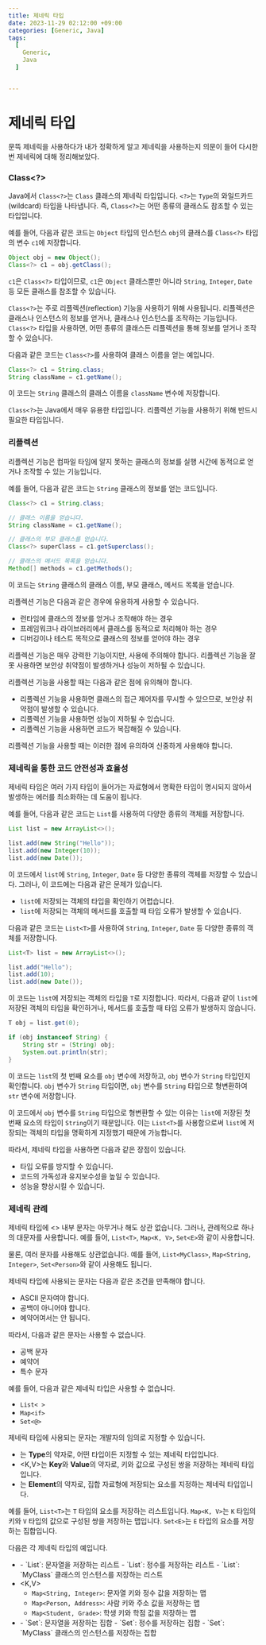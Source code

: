 ```yaml
---
title: 제네릭 타입
date: 2023-11-29 02:12:00 +09:00
categories: [Generic, Java]
tags:
  [
    Generic,
    Java
  ]


---
```


# 제네릭 타입

문뜩 제네릭을 사용하다가 내가 정확하게 알고 제네릭을 사용하는지 의문이 들어 다시한번 제네릭에 대해 정리해보았다.

### Class<?>


Java에서 `Class<?>`는 `Class` 클래스의 제네릭 타입입니다. `<?>`는 `Type`의 와일드카드(wildcard) 타입을 나타냅니다. 즉, `Class<?>`는 어떤 종류의 클래스도 참조할 수 있는 타입입니다.

예를 들어, 다음과 같은 코드는 `Object` 타입의 인스턴스 `obj`의 클래스를 `Class<?>` 타입의 변수 `c1`에 저장합니다.

```java
Object obj = new Object();
Class<?> c1 = obj.getClass();
```

`c1`은 `Class<?>` 타입이므로, `c1`은 `Object` 클래스뿐만 아니라 `String`, `Integer`, `Date` 등 모든 클래스를 참조할 수 있습니다.

`Class<?>`는 주로 리플렉션(reflection) 기능을 사용하기 위해 사용됩니다. 리플렉션은 클래스나 인스턴스의 정보를 얻거나, 클래스나 인스턴스를 조작하는 기능입니다. `Class<?>` 타입을 사용하면, 어떤 종류의 클래스든 리플렉션을 통해 정보를 얻거나 조작할 수 있습니다.

다음과 같은 코드는 `Class<?>`를 사용하여 클래스 이름을 얻는 예입니다.

```java
Class<?> c1 = String.class;
String className = c1.getName();
```

이 코드는 `String` 클래스의 클래스 이름을 `className` 변수에 저장합니다.

`Class<?>`는 Java에서 매우 유용한 타입입니다. 리플렉션 기능을 사용하기 위해 반드시 필요한 타입입니다.

### 리플렉션

리플렉션 기능은 컴파일 타임에 알지 못하는 클래스의 정보를 실행 시간에 동적으로 얻거나 조작할 수 있는 기능입니다.

예를 들어, 다음과 같은 코드는 `String` 클래스의 정보를 얻는 코드입니다.

```java
Class<?> c1 = String.class;

// 클래스 이름을 얻습니다.
String className = c1.getName();

// 클래스의 부모 클래스를 얻습니다.
Class<?> superClass = c1.getSuperclass();

// 클래스의 메서드 목록을 얻습니다.
Method[] methods = c1.getMethods();
```

이 코드는 `String` 클래스의 클래스 이름, 부모 클래스, 메서드 목록을 얻습니다.

리플렉션 기능은 다음과 같은 경우에 유용하게 사용할 수 있습니다.

- 런타임에 클래스의 정보를 얻거나 조작해야 하는 경우
- 프레임워크나 라이브러리에서 클래스를 동적으로 처리해야 하는 경우
- 디버깅이나 테스트 목적으로 클래스의 정보를 얻어야 하는 경우

리플렉션 기능은 매우 강력한 기능이지만, 사용에 주의해야 합니다. 리플렉션 기능을 잘못 사용하면 보안상 취약점이 발생하거나 성능이 저하될 수 있습니다.

리플렉션 기능을 사용할 때는 다음과 같은 점에 유의해야 합니다.

- 리플렉션 기능을 사용하면 클래스의 접근 제어자를 무시할 수 있으므로, 보안상 취약점이 발생할 수 있습니다.
- 리플렉션 기능을 사용하면 성능이 저하될 수 있습니다.
- 리플렉션 기능을 사용하면 코드가 복잡해질 수 있습니다.

리플렉션 기능을 사용할 때는 이러한 점에 유의하여 신중하게 사용해야 합니다.

### 제네릭을 통한 코드 안전성과 효율성

제네릭 타입은 여러 가지 타입이 들어가는 자료형에서 명확한 타입이 명시되지 않아서 발생하는 에러를 최소화하는 데 도움이 됩니다.

예를 들어, 다음과 같은 코드는 `List`를 사용하여 다양한 종류의 객체를 저장합니다.

```java
List list = new ArrayList<>();

list.add(new String("Hello"));
list.add(new Integer(10));
list.add(new Date());
```

이 코드에서 `list`에 `String`, `Integer`, `Date` 등 다양한 종류의 객체를 저장할 수 있습니다. 그러나, 이 코드에는 다음과 같은 문제가 있습니다.

- `list`에 저장되는 객체의 타입을 확인하기 어렵습니다.
- `list`에 저장되는 객체의 메서드를 호출할 때 타입 오류가 발생할 수 있습니다.

다음과 같은 코드는 `List<T>`를 사용하여 `String`, `Integer`, `Date` 등 다양한 종류의 객체를 저장합니다.

```java
List<T> list = new ArrayList<>();

list.add("Hello");
list.add(10);
list.add(new Date());
```

이 코드는 `list`에 저장되는 객체의 타입을 `T`로 지정합니다. 따라서, 다음과 같이 `list`에 저장된 객체의 타입을 확인하거나, 메서드를 호출할 때 타입 오류가 발생하지 않습니다.

```java
T obj = list.get(0);

if (obj instanceof String) {
    String str = (String) obj;
    System.out.println(str);
}
```

이 코드는 `list`의 첫 번째 요소를 `obj` 변수에 저장하고, `obj` 변수가 `String` 타입인지 확인합니다. `obj` 변수가 `String` 타입이면, `obj` 변수를 `String` 타입으로 형변환하여 `str` 변수에 저장합니다.

이 코드에서 `obj` 변수를 `String` 타입으로 형변환할 수 있는 이유는 `list`에 저장된 첫 번째 요소의 타입이 `String`이기 때문입니다. 이는 `List<T>`를 사용함으로써 `list`에 저장되는 객체의 타입을 명확하게 지정했기 때문에 가능합니다.

따라서, 제네릭 타입을 사용하면 다음과 같은 장점이 있습니다.

- 타입 오류를 방지할 수 있습니다.
- 코드의 가독성과 유지보수성을 높일 수 있습니다.
- 성능을 향상시킬 수 있습니다.

### 제네릭 관례

제네릭 타입에 <> 내부 문자는 아무거나 해도 상관 없습니다. 그러나, 관례적으로 하나의 대문자를 사용합니다. 예를 들어, `List<T>`, `Map<K, V>`, `Set<E>`와 같이 사용합니다.

물론, 여러 문자를 사용해도 상관없습니다. 예를 들어, `List<MyClass>`, `Map<String, Integer>`, `Set<Person>`와 같이 사용해도 됩니다.

제네릭 타입에 사용되는 문자는 다음과 같은 조건을 만족해야 합니다.

- ASCII 문자여야 합니다.
- 공백이 아니어야 합니다.
- 예약어여서는 안 됩니다.

따라서, 다음과 같은 문자는 사용할 수 없습니다.

- 공백 문자
- 예약어
- 특수 문자

예를 들어, 다음과 같은 제네릭 타입은 사용할 수 없습니다.

- `List< >`
- `Map<if>`
- `Set<@>`

제네릭 타입에 사용되는 문자는 개발자의 임의로 지정할 수 있습니다. 

- <T>는 **Type**의 약자로, 어떤 타입이든 지정할 수 있는 제네릭 타입입니다.
- <K,V>는 **Key**와 **Value**의 약자로, 키와 값으로 구성된 쌍을 저장하는 제네릭 타입입니다.
- <E>는 **Element**의 약자로, 집합 자료형에 저장되는 요소를 지정하는 제네릭 타입입니다.

예를 들어, `List<T>`는 `T` 타입의 요소를 저장하는 리스트입니다. `Map<K, V>`는 `K` 타입의 키와 `V` 타입의 값으로 구성된 쌍을 저장하는 맵입니다. `Set<E>`는 `E` 타입의 요소를 저장하는 집합입니다.

다음은 각 제네릭 타입의 예입니다.

- <T>
  - `List<String>`: 문자열을 저장하는 리스트
  - `List<Integer>`: 정수를 저장하는 리스트
  - `List<MyClass>`: `MyClass` 클래스의 인스턴스를 저장하는 리스트
- <K,V>
  - `Map<String, Integer>`: 문자열 키와 정수 값을 저장하는 맵
  - `Map<Person, Address>`: 사람 키와 주소 값을 저장하는 맵
  - `Map<Student, Grade>`: 학생 키와 학점 값을 저장하는 맵
- <E>
  - `Set<String>`: 문자열을 저장하는 집합
  - `Set<Integer>`: 정수를 저장하는 집합
  - `Set<MyClass>`: `MyClass` 클래스의 인스턴스를 저장하는 집합
